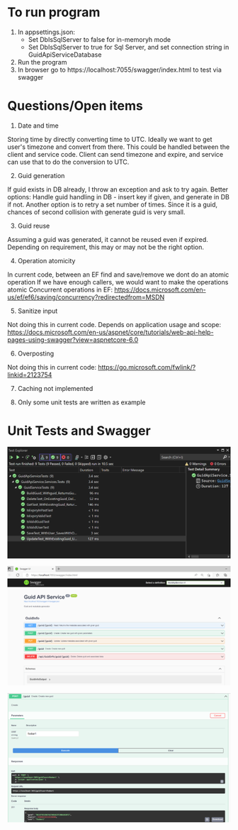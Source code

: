 ﻿# To run program
1. In appsettings.json:
	* Set DbIsSqlServer to false for in-memoryh mode
	* Set DbIsSqlServer to true for Sql Server, and set connection string in GuidApiServiceDatabase
2. Run the program
3. In browser go to https://localhost:7055/swagger/index.html to test via swagger


# Questions/Open items

1. Date and time

Storing time by directly converting time to UTC.
Ideally we want to get user's timezone and convert from there.
This could be handled between the client and service code. Client can send timezone and expire, and service can use that to do the conversion to UTC.

2. Guid generation

If guid exists in DB already, I throw an exception and ask to try again.
Better options: Handle guid handling in DB - insert key if given, and generate in DB if not.
Another option is to retry a set number of times. Since it is a guid,
chances of second collision with generate guid is very small.

3. Guid reuse

Assuming a guid was generated, it cannot be reused even if expired.
Depending on requirement, this may or may not be the right option.

4. Operation atomicity

In current code, between an EF find and save/remove we dont do an atomic operation
If we have enough callers, we would want to make the operations atomic
Concurrent operations in EF: https://docs.microsoft.com/en-us/ef/ef6/saving/concurrency?redirectedfrom=MSDN 

5. Sanitize input

Not doing this in current code. Depends on application usage and scope: 
https://docs.microsoft.com/en-us/aspnet/core/tutorials/web-api-help-pages-using-swagger?view=aspnetcore-6.0 

6. Overposting

Not doing this in current code:
https://go.microsoft.com/fwlink/?linkid=2123754

7. Caching not implemented

8. Only some unit tests are written as example

# Unit Tests and Swagger

![alt text](https://github.com/wamtest/GuidApiService/blob/main/sampletests.png)

![alt text](https://github.com/wamtest/GuidApiService/blob/main/swagger.png)

![alt text](https://github.com/wamtest/GuidApiService/blob/main/swaggertest.png)
